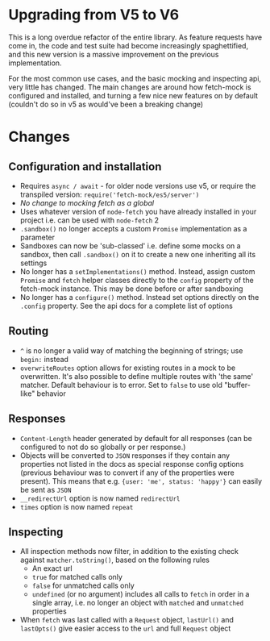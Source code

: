 # Upgrading from V5 to V6

This is a long overdue refactor of the entire library. As feature requests have come in, the code and test suite had become increasingly spaghettified, and this new version is a massive improvement on the previous implementation.

For the most common use cases, and the basic mocking and inspecting api, very little has changed. The main changes are around how fetch-mock is configured and installed, and turning a few nice new features on by default (couldn't do so in v5 as would've been a breaking change)

# Changes

## Configuration and installation

- Requires `async / await` - for older node versions use v5, or require the transpiled version: `require('fetch-mock/es5/server')`
- _No change to mocking fetch as a global_
- Uses whatever version of `node-fetch` you have already installed in your project i.e. can be used with `node-fetch` 2
- `.sandbox()` no longer accepts a custom `Promise` implementation as a parameter
- Sandboxes can now be 'sub-classed' i.e. define some mocks on a sandbox, then call `.sandbox()` on it to create a new one inheriting all its settings
- No longer has a `setImplementations()` method. Instead, assign custom `Promise` and `fetch` helper classes directly to the `config` property of the fetch-mock instance. This may be done before or after sandboxing
- No longer has a `configure()` method. Instead set options directly on the `.config` property. See the api docs for a complete list of options

## Routing

- `^` is no longer a valid way of matching the beginning of strings; use `begin:` instead
- `overwriteRoutes` option allows for existing routes in a mock to be overwritten. It's also possible to define multiple routes with 'the same' matcher. Default behaviour is to error. Set to `false` to use old "buffer-like" behavior

## Responses

- `Content-Length` header generated by default for all responses (can be configured to not do so globally or per response.)
- Objects will be converted to `JSON` responses if they contain any properties not listed in the docs as special response config options (previous behaviour was to convert if any of the properties were present). This means that e.g. `{user: 'me', status: 'happy'}` can easily be sent as `JSON`
- `__redirectUrl` option is now named `redirectUrl`
- `times` option is now named `repeat`

## Inspecting

- All inspection methods now filter, in addition to the existing check against `matcher.toString()`, based on the following rules
  - An exact url
  - `true` for matched calls only
  - `false` for unmatched calls only
  - `undefined` (or no argument) includes all calls to `fetch` in order in a single array, i.e. no longer an object with `matched` and `unmatched` properties
- When `fetch` was last called with a `Request` object, `lastUrl()` and `lastOpts()` give easier access to the `url` and full `Request` object
